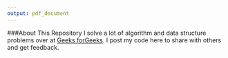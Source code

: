 ```yaml
---
output: pdf_document
---
```

###About This Repository
I solve a lot of algorithm and data structure problems over at [Geeks forGeeks](http://www.geeksforgeeks.org/). I post my code here to share with others and get feedback.
